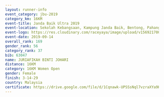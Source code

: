```yaml
---
layout: runner-info 
event_category: jbu-2019 
category_km: 16KM 
event-title: Janda Baik Ultra 2019 
event-location: Sekolah Kebangsaan, Kampung Janda Baik, Bentong, Pahang, Malaysia 
event-logo: https://res.cloudinary.com/raceyaya/image/upload/v1569217009/logo/janda-baik_vch1pc.jpg 
event-date: 2019-09-14
overall_rank: 169
gender_rank: 56
category_rank: 37
bib: 63047
name: JURIAFIKAH BINTI JOHARI
distance: 16KM
category: 16KM Women Open
gender: Female
finish: 3-14-29
country: Malaysia
certificate: https://drive.google.com/file/d/1Cqnawk-UPSSsNql7vzraXYa9H-f1vyKj/view?usp=sharing
---
```

